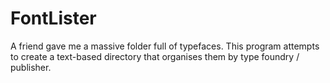 # FontLister
A friend gave me a massive folder full of typefaces. This program attempts to create a text-based directory that organises them by type foundry / publisher.
